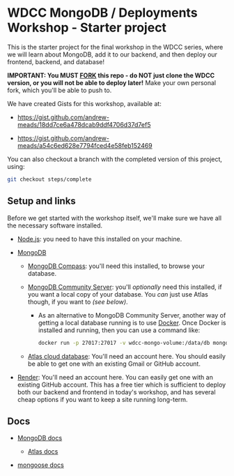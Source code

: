 # WDCC MongoDB / Deployments Workshop - Starter project

This is the starter project for the final workshop in the WDCC series, where we will learn about MongoDB, add it to our backend, and then deploy our frontend, backend, and database!

**IMPORTANT: You MUST [FORK](https://docs.github.com/en/pull-requests/collaborating-with-pull-requests/working-with-forks/fork-a-repo) this repo - do NOT just clone the WDCC version, or you will not be able to deploy later!** Make your own personal fork, which you'll be able to push to.

We have created Gists for this workshop, available at:

- <https://gist.github.com/andrew-meads/18dd7ce6a478dcab9ddf4706d37d7ef5>

- <https://gist.github.com/andrew-meads/a54c6ed628e7794fced4e58feb152469>

You can also checkout a branch with the completed version of this project, using:

```bash
git checkout steps/complete
```

## Setup and links

Before we get started with the workshop itself, we'll make sure we have all the necessary software installed.

- [Node.js](https://nodejs.org/en): you need to have this installed on your machine.

- [MongoDB](https://www.mongodb.com/)

  - [MongoDB Compass](https://www.mongodb.com/products/tools/compass): you'll need this installed, to browse your database.

  - [MongoDB Community Server](https://www.mongodb.com/products/self-managed/community-edition): you'll _optionally_ need this installed, if you want a local copy of your database. You _can_ just use Atlas though, if you want to _(see below)_.

    - As an alternative to MongoDB Community Server, another way of getting a local database running is to use [Docker](https://www.docker.com/). Once Docker is installed and running, then you can use a command like:

      ```bash
      docker run -p 27017:27017 -v wdcc-mongo-volume:/data/db mongo:latest
      ```

  - [Atlas cloud database](https://www.mongodb.com/atlas): You'll need an account here. You should easily be able to get one with an existing Gmail or GitHub account.

- [Render](https://render.com/): You'll need an account here. You can easily get one with an existing GitHub account. This has a free tier which is sufficient to deploy both our backend and frontend in today's workshop, and has several cheap options if you want to keep a site running long-term.

## Docs

- [MongoDB docs](https://www.mongodb.com/developer/)

  - [Atlas docs](https://www.mongodb.com/docs/atlas/)

- [mongoose docs](https://mongoosejs.com/docs/)
